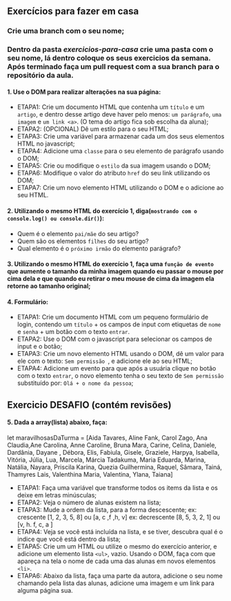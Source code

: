 ## Exercícios para fazer em casa

### Crie uma branch com o seu nome; 
### Dentro da pasta *exercicios-para-casa* crie uma pasta com o seu nome, lá dentro coloque os seus exercicios da semana. Após terminado faça um pull request com a sua branch para o repositório da aula. 


#### 1. Use o DOM para realizar alterações na sua página:
- ETAPA1: Crie um documento HTML que contenha um `título` e um `artigo`, e dentro desse artigo deve haver pelo menos: `um parágrafo`, `uma imagem` e `um link <a>`. (O tema do artigo fica sob escolha da aluna);
- ETAPA2: (OPCIONAL) Dê um estilo para o seu HTML; 
- ETAPA3: Crie uma variável para armazenar cada um dos seus elementos HTML no javascript;
- ETAPA4: Adicione uma `classe` para o seu elemento de parágrafo usando o DOM;
- ETAPA5: Crie ou modifique o `estilo` da sua imagem usando o DOM;     
- ETAPA6: Modifique o valor do atributo `href` do seu link utilizando os DOM;
- ETAPA7: Crie um novo elemento HTML utilizando o DOM e o adicione ao seu HTML. 

#### 2. Utilizando o mesmo HTML do exercício 1, diga(`mostrando com o console.log() ou console.dir()`): 
- Quem é o elemento `pai/mãe` do seu artigo? 
- Quem são os elementos `filhes` do seu artigo? 
- Qual elemento é o `próximo irmão` do elemento parágrafo?

#### 3. Utilizando o mesmo HTML do exercício 1, faça uma `função de evento` que aumente o tamanho da minha imagem quando eu passar o mouse por cima dela e que quando eu retirar o meu mouse de cima da imagem ela retorne ao tamanho original;

#### 4. Formulário: 
- ETAPA1: Crie um documento HTML com um pequeno formulário de login, contendo um `título` + os campos de input com etiquetas de `nome` e `senha` + um botão com o texto `entrar`.
- ETAPA2: Use o DOM com o javascript para selecionar os campos de input e o botão; 
- ETAPA3: Crie um novo elemento HTML usando o DOM, dê um valor para ele com o texto: `Sem permissão `, e adicione ele ao seu HTML;
- ETAPA4: Adicione um evento para que após a usuária clique no botão com o texto  `entrar`, o novo elemento tenha o seu texto de `Sem permissão` substituído por: `Olá + o nome da pessoa`; 

**Exercicio DESAFIO (contém revisões)**
--- 

#### 5. Dada a array(lista) abaixo, faça: 

let maravilhosasDaTurma = [Aida Tavares, Aline Fank, Carol Zago, Ana Claudia,Ane Carolina, Anne Caroline, Bruna Mara, Carine, Celina, Daniele, Dardânia, Dayane , Débora, Elis, Fabiula, Gisele, Graziele, Harpya, Isabella, Vitória, Júlia, Lua, Marcela, Márcia Tadakuma, Maria Eduarda, Marina, Natália, Nayara, Priscila Karina, Quezia Guilhermina, Raquel, Sâmara, Tainá, Thamyres Lais, Valenthina Maria, Valentina, Ylana, Taiana]

- ETAPA1: Faça uma variável que transforme todos os items da lista e os deixe em letras minúsculas; 
- ETAPA2: Veja o número de alunas existem na lista; 
- ETAPA3: Mude a ordem da lista, para a forma descescente;
ex: crescente [1, 2, 3, 5, 8] ou [a, c ,f ,h, v]
ex: decrescente [8, 5, 3, 2, 1]  ou [v, h. f, c, a ]
- ETAPA4: Veja se você está incluída na lista, e se tiver, descubra qual é o indice que você está dentro da lista; 
- ETAPA5: Crie um um HTML ou utilize o mesmo do exercício anterior, e adicione um elemento lista `<ul>`, vazio. Usando o DOM, faça com que apareça na tela o nome de cada uma das alunas em novos elementos `<li>`. 
- ETAPA6: Abaixo da lista, faça uma parte da autora, adicione o seu nome chamando pela lista das alunas, adicione uma imagem e um link para alguma página sua. 